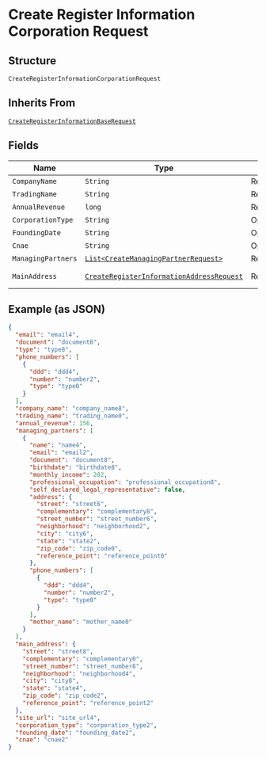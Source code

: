 
# Create Register Information Corporation Request

## Structure

`CreateRegisterInformationCorporationRequest`

## Inherits From

[`CreateRegisterInformationBaseRequest`](../../doc/models/create-register-information-base-request.md)

## Fields

| Name | Type | Tags | Description | Getter | Setter |
|  --- | --- | --- | --- | --- | --- |
| `CompanyName` | `String` | Required | - | String getCompanyName() | setCompanyName(String companyName) |
| `TradingName` | `String` | Required | - | String getTradingName() | setTradingName(String tradingName) |
| `AnnualRevenue` | `long` | Required | - | long getAnnualRevenue() | setAnnualRevenue(long annualRevenue) |
| `CorporationType` | `String` | Optional | - | String getCorporationType() | setCorporationType(String corporationType) |
| `FoundingDate` | `String` | Optional | - | String getFoundingDate() | setFoundingDate(String foundingDate) |
| `Cnae` | `String` | Optional | - | String getCnae() | setCnae(String cnae) |
| `ManagingPartners` | [`List<CreateManagingPartnerRequest>`](../../doc/models/create-managing-partner-request.md) | Required | - | List<CreateManagingPartnerRequest> getManagingPartners() | setManagingPartners(List<CreateManagingPartnerRequest> managingPartners) |
| `MainAddress` | [`CreateRegisterInformationAddressRequest`](../../doc/models/create-register-information-address-request.md) | Required | - | CreateRegisterInformationAddressRequest getMainAddress() | setMainAddress(CreateRegisterInformationAddressRequest mainAddress) |

## Example (as JSON)

```json
{
  "email": "email4",
  "document": "document6",
  "type": "type8",
  "phone_numbers": [
    {
      "ddd": "ddd4",
      "number": "number2",
      "type": "type0"
    }
  ],
  "company_name": "company_name8",
  "trading_name": "trading_name0",
  "annual_revenue": 156,
  "managing_partners": [
    {
      "name": "name4",
      "email": "email2",
      "document": "document8",
      "birthdate": "birthdate8",
      "monthly_income": 202,
      "professional_occupation": "professional_occupation8",
      "self_declared_legal_representative": false,
      "address": {
        "street": "street6",
        "complementary": "complementary8",
        "street_number": "street_number6",
        "neighborhood": "neighborhood2",
        "city": "city6",
        "state": "state2",
        "zip_code": "zip_code0",
        "reference_point": "reference_point0"
      },
      "phone_numbers": [
        {
          "ddd": "ddd4",
          "number": "number2",
          "type": "type0"
        }
      ],
      "mother_name": "mother_name0"
    }
  ],
  "main_address": {
    "street": "street8",
    "complementary": "complementary0",
    "street_number": "street_number8",
    "neighborhood": "neighborhood4",
    "city": "city8",
    "state": "state4",
    "zip_code": "zip_code2",
    "reference_point": "reference_point2"
  },
  "site_url": "site_url4",
  "corporation_type": "corporation_type2",
  "founding_date": "founding_date2",
  "cnae": "cnae2"
}
```

